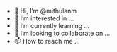 - 👋 Hi, I’m @mithulanm
- 👀 I’m interested in ...
- 🌱 I’m currently learning ...
- 💞️ I’m looking to collaborate on ...
- 📫 How to reach me ...

<!---
mithulanm/mithulanm is a ✨ special ✨ repository because its `README.md` (this file) appears on your GitHub profile.
You can click the Preview link to take a look at your changes.
--->
